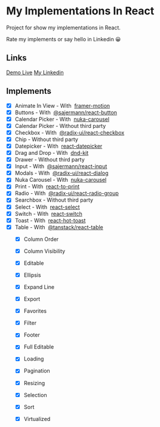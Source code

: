 # My Implementations In React

Project for show my implementations in React.

Rate my implements or say hello in Linkedin 😀

## Links

[Demo Live](https://sajermann.github.io/MyImplementationsInReact/)
[My Linkedin](https://www.linkedin.com/in/devbrunosajermann/)

## Implements

- [x] Animate In View - With &nbsp;[framer-motion](https://www.npmjs.com/package/framer-motion)
- [x] Buttons - With &nbsp;[@sajermann/react-button](https://www.npmjs.com/package/@sajermann/react-button)
- [x] Calendar Picker - With &nbsp;[nuka-carousel](https://www.npmjs.com/package/date-fns)
- [x] Calendar Picker - Without third party
- [x] Checkbox - With &nbsp;[@radix-ui/react-checkbox](https://www.npmjs.com/package/@radix-ui/react-checkbox)
- [x] Chip - Without third party
- [x] Datepicker - With &nbsp;[react-datepicker](https://www.npmjs.com/package/react-datepicker)
- [x] Drag and Drop - With &nbsp;[dnd-kit](https://www.npmjs.com/package/@dnd-kit/core)
- [x] Drawer - Without third party
- [x] Input - With &nbsp;[@sajermann/react-input](https://www.npmjs.com/package/@sajermann/react-input)
- [x] Modals - With &nbsp;[@radix-ui/react-dialog](https://www.npmjs.com/package/@radix-ui/react-dialog)
- [x] Nuka Carousel - With &nbsp;[nuka-carousel](https://www.npmjs.com/package/nuka-carousel)
- [x] Print - With &nbsp;[react-to-print](https://www.npmjs.com/package/react-to-print)
- [x] Radio - With &nbsp;[@radix-ui/react-radio-group](https://www.npmjs.com/package/@radix-ui/react-radio-group)
- [x] Searchbox - Without third party
- [x] Select - With &nbsp;[react-select](https://www.npmjs.com/package/react-select)
- [x] Switch - With &nbsp;[react-switch](https://www.npmjs.com/package/react-switch)
- [x] Toast - With &nbsp;[react-hot-toast](https://www.npmjs.com/package/react-hot-toast)
- [x] Table - With &nbsp;[@tanstack/react-table](https://www.npmjs.com/package/@tanstack/react-table)
    - [x] Column Order
    - [x] Column Visibility
    - [x] Editable
    - [x] Ellipsis
    - [x] Expand Line
    - [x] Export
    - [x] Favorites
    - [x] Filter
    - [x] Footer
    - [x] Full Editable
    - [x] Loading
    - [x] Pagination
    - [x] Resizing
    - [x] Selection
    - [x] Sort
    - [x] Virtualized



